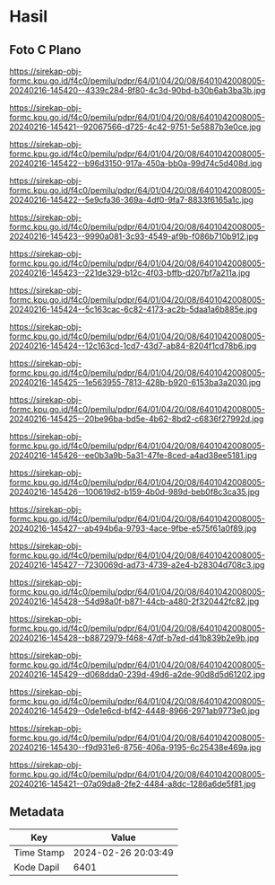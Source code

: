 # Hasil

## Foto C Plano

https://sirekap-obj-formc.kpu.go.id/f4c0/pemilu/pdpr/64/01/04/20/08/6401042008005-20240216-145420--4339c284-8f80-4c3d-90bd-b30b6ab3ba3b.jpg

https://sirekap-obj-formc.kpu.go.id/f4c0/pemilu/pdpr/64/01/04/20/08/6401042008005-20240216-145421--92067566-d725-4c42-9751-5e5887b3e0ce.jpg

https://sirekap-obj-formc.kpu.go.id/f4c0/pemilu/pdpr/64/01/04/20/08/6401042008005-20240216-145422--b96d3150-917a-450a-bb0a-99d74c5d408d.jpg

https://sirekap-obj-formc.kpu.go.id/f4c0/pemilu/pdpr/64/01/04/20/08/6401042008005-20240216-145422--5e9cfa36-369a-4df0-9fa7-8833f6165a1c.jpg

https://sirekap-obj-formc.kpu.go.id/f4c0/pemilu/pdpr/64/01/04/20/08/6401042008005-20240216-145423--9990a081-3c93-4549-af9b-f086b710b912.jpg

https://sirekap-obj-formc.kpu.go.id/f4c0/pemilu/pdpr/64/01/04/20/08/6401042008005-20240216-145423--221de329-b12c-4f03-bffb-d207bf7a211a.jpg

https://sirekap-obj-formc.kpu.go.id/f4c0/pemilu/pdpr/64/01/04/20/08/6401042008005-20240216-145424--5c163cac-6c82-4173-ac2b-5daa1a6b885e.jpg

https://sirekap-obj-formc.kpu.go.id/f4c0/pemilu/pdpr/64/01/04/20/08/6401042008005-20240216-145424--12c163cd-1cd7-43d7-ab84-8204f1cd78b6.jpg

https://sirekap-obj-formc.kpu.go.id/f4c0/pemilu/pdpr/64/01/04/20/08/6401042008005-20240216-145425--1e563955-7813-428b-b920-6153ba3a2030.jpg

https://sirekap-obj-formc.kpu.go.id/f4c0/pemilu/pdpr/64/01/04/20/08/6401042008005-20240216-145425--20be96ba-bd5e-4b62-8bd2-c6836f27992d.jpg

https://sirekap-obj-formc.kpu.go.id/f4c0/pemilu/pdpr/64/01/04/20/08/6401042008005-20240216-145426--ee0b3a9b-5a31-47fe-8ced-a4ad38ee5181.jpg

https://sirekap-obj-formc.kpu.go.id/f4c0/pemilu/pdpr/64/01/04/20/08/6401042008005-20240216-145426--100619d2-b159-4b0d-989d-beb0f8c3ca35.jpg

https://sirekap-obj-formc.kpu.go.id/f4c0/pemilu/pdpr/64/01/04/20/08/6401042008005-20240216-145427--ab494b6a-9793-4ace-9fbe-e575f61a0f89.jpg

https://sirekap-obj-formc.kpu.go.id/f4c0/pemilu/pdpr/64/01/04/20/08/6401042008005-20240216-145427--7230069d-ad73-4739-a2e4-b28304d708c3.jpg

https://sirekap-obj-formc.kpu.go.id/f4c0/pemilu/pdpr/64/01/04/20/08/6401042008005-20240216-145428--54d98a0f-b871-44cb-a480-2f320442fc82.jpg

https://sirekap-obj-formc.kpu.go.id/f4c0/pemilu/pdpr/64/01/04/20/08/6401042008005-20240216-145428--b8872979-f468-47df-b7ed-d41b839b2e9b.jpg

https://sirekap-obj-formc.kpu.go.id/f4c0/pemilu/pdpr/64/01/04/20/08/6401042008005-20240216-145429--d068dda0-239d-49d6-a2de-90d8d5d61202.jpg

https://sirekap-obj-formc.kpu.go.id/f4c0/pemilu/pdpr/64/01/04/20/08/6401042008005-20240216-145429--0de1e6cd-bf42-4448-8966-2971ab9773e0.jpg

https://sirekap-obj-formc.kpu.go.id/f4c0/pemilu/pdpr/64/01/04/20/08/6401042008005-20240216-145430--f9d931e6-8756-406a-9195-6c25438e469a.jpg

https://sirekap-obj-formc.kpu.go.id/f4c0/pemilu/pdpr/64/01/04/20/08/6401042008005-20240216-145421--07a09da8-2fe2-4484-a8dc-1286a6de5f81.jpg


## Metadata

| Key        | Value               |
| ---------- | ------------------- |
| Time Stamp | 2024-02-26 20:03:49 |
| Kode Dapil | 6401                |



